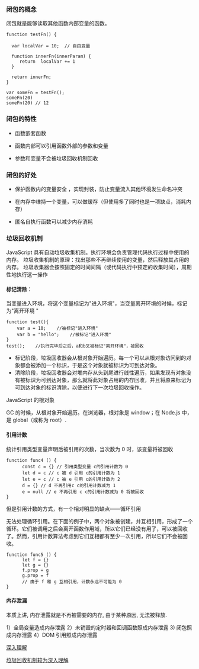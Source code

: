 ### 闭包的概念

闭包就是能够读取其他函数内部变量的函数。
```
function testFn() {

  var localVar = 10;  // 自由变量

  function innerFn(innerParam) {
     return  localVar += 1
  }

  return innerFn;
}

var someFn = testFn();
someFn(20)
someFn(20) // 12 
```

### 闭包的特性

- 函数嵌套函数

- 函数内部可以引用函数外部的参数和变量

- 参数和变量不会被垃圾回收机制回收

### 闭包的好处

- 保护函数内的变量安全 ，实现封装，防止变量流入其他环境发生命名冲突

- 在内存中维持一个变量，可以做缓存（但使用多了同时也是一项缺点，消耗内存）

- 匿名自执行函数可以减少内存消耗

### 垃圾回收机制

JavaScript 具有自动垃圾收集机制。执行环境会负责管理代码执行过程中使用的内存。
垃圾收集机制的原理：找出那些不再继续使用的变量，然后释放其占用的内存。
垃圾收集器会按照固定的时间间隔（或代码执行中预定的收集时间），周期性地执行这一操作

#### 标记清除：
当变量进入环境，将这个变量标记为"进入环境"，当变量离开环境的时候，标记为"离开环境
"
```
function test(){
    var a = 10;    //被标记"进入环境"
    var b = "hello";    //被标记"进入环境"
}
test();    //执行完毕后之后，a和b又被标记"离开环境"，被回收
```
- 标记阶段，垃圾回收器会从根对象开始遍历。每一个可以从根对象访问到的对象都会被添加一个标识，于是这个对象就被标识为可到达对象。
- 清除阶段，垃圾回收器会对堆内存从头到尾进行线性遍历，如果发现有对象没有被标识为可到达对象，那么就将此对象占用的内存回收，并且将原来标记为可到达对象的标识清除，以便进行下一次垃圾回收操作。

JavaScript 的根对象

GC 的时候，从根对象开始遍历。在浏览器，根对象是 window；在 Node.js 中，是 global（或称为 root）.

#### 引用计数

统计引用类型变量声明后被引用的次数，当次数为 0 时，该变量将被回收

```
function func4 () {
      const c = {} // 引用类型变量 c的引用计数为 0
      let d = c // c 被 d 引用 c的引用计数为 1
      let e = c // c 被 e 引用 c的引用计数为 2
      d = {} // d 不再引用c c的引用计数减为 1
      e = null // e 不再引用 c c的引用计数减为 0 将被回收
}
```
但是引用计数的方式，有一个相对明显的缺点——循环引用

无法处理循环引用。在下面的例子中，两个对象被创建，并互相引用，形成了一个循环。它们被调用之后会离开函数作用域，所以它们已经没有用了，可以被回收了。然而，引用计数算法考虑到它们互相都有至少一次引用，所以它们不会被回收。

```
function func5 () {
      let f = {}
      let g = {}
      f.prop = g
      g.prop = f
      // 由于 f 和 g 互相引用，计数永远不可能为 0
}
```

#### 内存泄漏
本质上讲, 内存泄露就是不再被需要的内存, 由于某种原因, 无法被释放.

1）全局变量造成内存泄露
2）未销毁的定时器和回调函数照成内存泄露
3) 闭包照成内存泄露
4）DOM 引用照成内存泄露



[深入理解](http://newhtml.net/v8-garbage-collection/)

[垃圾回收机制较为深入理解](https://liyucang-git.github.io/2019/03/23/js%E5%9E%83%E5%9C%BE%E5%9B%9E%E6%94%B6%E6%9C%BA%E5%88%B6/)

